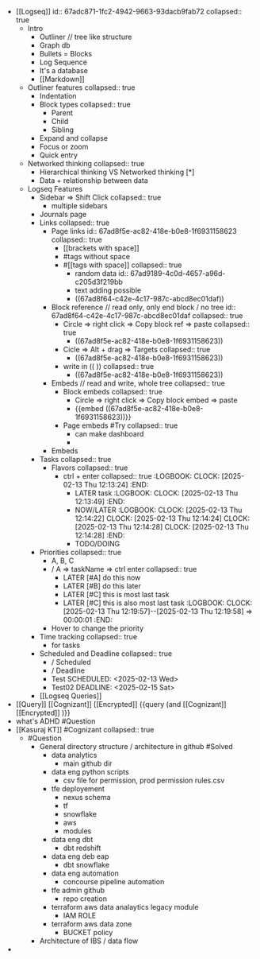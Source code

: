 - [[Logseq]]
  id:: 67adc871-1fc2-4942-9663-93dacb9fab72
  collapsed:: true
	- Intro
		- Outliner // tree like structure
		- Graph db
		- Bullets = Blocks
		- Log Sequence
		- It's a database
		- [[Markdown]]
	- Outliner features
	  collapsed:: true
		- Indentation
		- Block types
		  collapsed:: true
			- Parent
			- Child
			- Sibling
		- Expand and collapse
		- Focus or zoom
		- Quick entry
	- Networked thinking
	  collapsed:: true
		- Hierarchical thinking VS Networked thinking [*]
		- Data + relationship between data
	- Logseq Features
		- Sidebar => Shift Click
		  collapsed:: true
			- multiple sidebars
		- Journals page
		- Links
		  collapsed:: true
			- Page links
			  id:: 67ad8f5e-ac82-418e-b0e8-1f6931158623
			  collapsed:: true
				- [[brackets with space]]
				- #tags without space
				- #[[tags with space]]
				  collapsed:: true
					- random data
					  id:: 67ad9189-4c0d-4657-a96d-c205d3f219bb
					- text adding possible
					- ((67ad8f64-c42e-4c17-987c-abcd8ec01daf))
			- Block reference // read only, only end block / no tree
			  id:: 67ad8f64-c42e-4c17-987c-abcd8ec01daf
			  collapsed:: true
				- Circle => right click => Copy block ref => paste
				  collapsed:: true
					- ((67ad8f5e-ac82-418e-b0e8-1f6931158623))
				- Cicle => Alt + drag => Targets
				  collapsed:: true
					- ((67ad8f5e-ac82-418e-b0e8-1f6931158623))
				- write in (( ))
				  collapsed:: true
					- ((67ad8f5e-ac82-418e-b0e8-1f6931158623))
			- Embeds // read and write, whole tree
			  collapsed:: true
				- Block embeds
				  collapsed:: true
					- Circle => right click => Copy block embed => paste
					- {{embed ((67ad8f5e-ac82-418e-b0e8-1f6931158623))}}
				- Page embeds #Try
				  collapsed:: true
					- can make dashboard
					-
			- Embeds
		- Tasks
		  collapsed:: true
			- Flavors
			  collapsed:: true
				- ctrl + enter
				  collapsed:: true
				  :LOGBOOK:
				  CLOCK: [2025-02-13 Thu 12:13:24]
				  :END:
					- LATER task
					  :LOGBOOK:
					  CLOCK: [2025-02-13 Thu 12:13:49]
					  :END:
					- NOW/LATER
					  :LOGBOOK:
					  CLOCK: [2025-02-13 Thu 12:14:22]
					  CLOCK: [2025-02-13 Thu 12:14:24]
					  CLOCK: [2025-02-13 Thu 12:14:28]
					  CLOCK: [2025-02-13 Thu 12:14:28]
					  :END:
					- TODO/DOING
		- Priorities
		  collapsed:: true
			- A, B, C
			- / A => taskName => ctrl enter
			  collapsed:: true
				- LATER [#A] do this now
				- LATER [#B] do this later
				- LATER [#C] this is most last task
				- LATER [#C] this is also most last task
				  :LOGBOOK:
				  CLOCK: [2025-02-13 Thu 12:19:57]--[2025-02-13 Thu 12:19:58] =>  00:00:01
				  :END:
			- Hover to change the priority
		- Time tracking
		  collapsed:: true
			- for tasks
		- Scheduled and Deadline
		  collapsed:: true
			- / Scheduled
			- / Deadline
			- Test
			  SCHEDULED: <2025-02-13 Wed>
			- Test02
			  DEADLINE: <2025-02-15 Sat>
		- [[Logseq Queries]]
- [[Query]] [[Cognizant]] [[Encrypted]]
  {{query (and [[Cognizant]] [[Encrypted]] )}}
- what's ADHD #Question
- [[Kasuraj KT]] #Cognizant
  collapsed:: true
	- #Question
		- General directory structure / architecture in github #Solved
			- data analytics
				- main github dir
			- data eng python scripts
				- csv file for permission, prod permission rules.csv
			- tfe deployement
				- nexus schema
				- tf
				- snowflake
				- aws
				- modules
			- data eng dbt
				- dbt redshift
			- data eng deb eap
				- dbt snowflake
			- data eng automation
				- concourse pipeline automation
			- tfe admin github
				- repo creation
			- terraform aws data analaytics legacy module
				- IAM ROLE
			- terraform aws data zone
				- BUCKET policy
		- Architecture of IBS / data flow
-